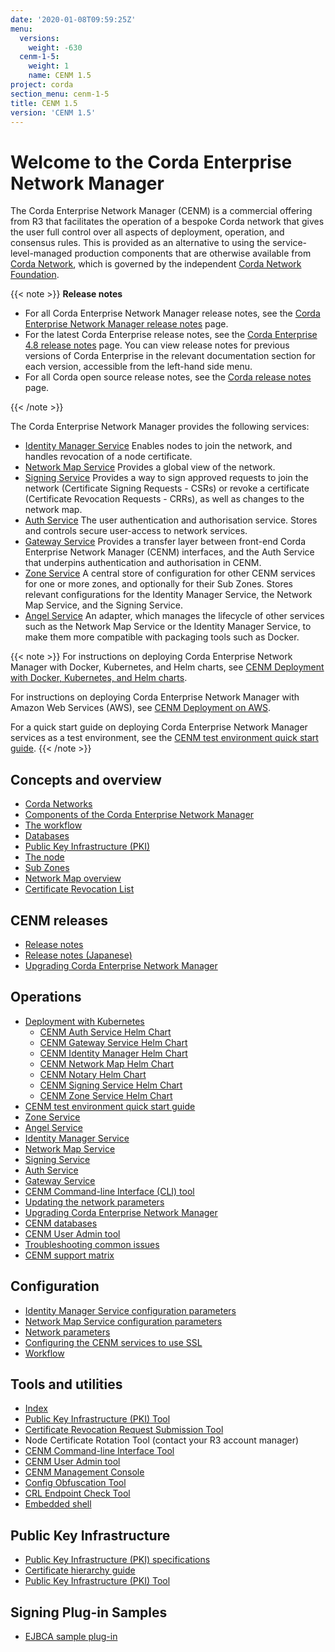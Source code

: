 ```yaml
---
date: '2020-01-08T09:59:25Z'
menu:
  versions:
    weight: -630
  cenm-1-5:
    weight: 1
    name: CENM 1.5
project: corda
section_menu: cenm-1-5
title: CENM 1.5
version: 'CENM 1.5'
---
```



# Welcome to the Corda Enterprise Network Manager

The Corda Enterprise Network Manager (CENM) is a commercial offering from R3 that facilitates the operation of a bespoke
Corda network that gives the user full control over all aspects of deployment, operation, and consensus rules.
This is provided as an alternative to using the service-level-managed production components
that are otherwise available from [Corda Network](https://corda.network), which is governed by the independent
[Corda Network Foundation](https://corda.network/).

{{< note >}}
**Release notes**

* For all Corda Enterprise Network Manager release notes, see the [Corda Enterprise Network Manager release notes](../../../../../en/platform/corda/1.5/cenm/release-notes.md) page.
* For the latest Corda Enterprise release notes, see the [Corda Enterprise 4.8 release notes](../../../../../en/platform/corda/4.8/enterprise/release-notes-enterprise.md) page. You can view release notes for previous versions of Corda Enterprise in the relevant documentation section for each version, accessible from the left-hand side menu.
* For all Corda open source release notes, see the [Corda release notes](../../../../../en/platform/corda/4.8/open-source/release-notes.md) page.

{{< /note >}}

The Corda Enterprise Network Manager provides the following services:

* [Identity Manager Service](../../../../../en/platform/corda/1.5/cenm/identity-manager.md) Enables nodes to join the network, and handles revocation of a node certificate.
* [Network Map Service](../../../../../en/platform/corda/1.5/cenm/network-map.md) Provides a global view of the network.
* [Signing Service](../../../../../en/platform/corda/1.5/cenm/signing-service.md) Provides a way to sign approved requests to join the network (Certificate Signing Requests - CSRs) or revoke a certificate (Certificate Revocation Requests - CRRs), as well as changes to the network map.
* [Auth Service](../../../../../en/platform/corda/4.8/enterprise/node/auth-service.md) The user authentication and authorisation service. Stores and controls secure user-access to network services.
* [Gateway Service](../../../../../en/platform/corda/4.8/enterprise/node/gateway-service.md) Provides a transfer layer between front-end Corda Enterprise Network Manager (CENM) interfaces, and the Auth Service that underpins authentication and authorisation in CENM.
* [Zone Service](../../../../../en/platform/corda/1.5/cenm/zone-service.md) A central store of configuration for other CENM services for one or more zones, and optionally for their Sub Zones. Stores relevant configurations for the Identity Manager Service, the Network Map Service, and the Signing Service.
* [Angel Service](../../../../../en/platform/corda/1.5/cenm/angel-service.md) An adapter, which manages the lifecycle of other services such as the Network Map Service or the Identity Manager Service, to make them more compatible with packaging tools such as Docker.

{{< note >}}
For instructions on deploying Corda Enterprise Network Manager with Docker, Kubernetes, and Helm charts, see [CENM Deployment with Docker, Kubernetes, and Helm charts](../../../../../en/platform/corda/1.5/cenm/deployment-kubernetes.md).

For instructions on deploying Corda Enterprise Network Manager with Amazon Web Services (AWS), see [CENM Deployment on AWS](../../../../../en/platform/corda/1.5/cenm/aws-deployment-guide.md).

For a quick start guide on deploying Corda Enterprise Network Manager services as a test environment, see the [CENM test environment quick start guide](../../../../../en/platform/corda/1.5/cenm/quick-start.md).
{{< /note >}}

## Concepts and overview

* [Corda Networks](../../../../../en/platform/corda/1.5/cenm/corda-networks.md)
* [Components of the Corda Enterprise Network Manager](../../../../../en/platform/corda/1.5/cenm/enm-components.md)
* [The workflow](../../../../../en/platform/corda/1.5/cenm/enm-components.html#the-workflow)
* [Databases](../../../../../en/platform/corda/1.5/cenm/enm-components.html#databases)
* [Public Key Infrastructure (PKI)](../../../../../en/platform/corda/1.5/cenm/enm-components.html#public-key-infrastructure-pki)
* [The node](../../../../../en/platform/corda/1.5/cenm/enm-components.html#the-node)
* [Sub Zones](../../../../../en/platform/corda/1.5/cenm/sub-zones.md)
* [Network Map overview](../../../../../en/platform/corda/1.5/cenm/network-map-overview.md)
* [Certificate Revocation List](../../../../../en/platform/corda/1.5/cenm/certificate-revocation.md)

## CENM releases

* [Release notes](../../../../../en/platform/corda/1.5/cenm/release-notes.md)
* [Release notes (Japanese)](../../../../../en/platform/corda/1.5/cenm/release-notes-ja.md)
* [Upgrading Corda Enterprise Network Manager](../../../../../en/platform/corda/1.5/cenm/upgrade-notes.md)

## Operations

* [Deployment with Kubernetes](../../../../../en/platform/corda/1.5/cenm/deployment-kubernetes.md)
  * [CENM Auth Service Helm Chart](../../../../../en/platform/corda/1.5/cenm/deployment-kubernetes-auth.md)
  * [CENM Gateway Service Helm Chart](../../../../../en/platform/corda/1.5/cenm/deployment-kubernetes-gateway.md)
  * [CENM Identity Manager Helm Chart](../../../../../en/platform/corda/1.5/cenm/deployment-kubernetes-idman.md)
  * [CENM Network Map Helm Chart](../../../../../en/platform/corda/1.5/cenm/deployment-kubernetes-nmap.md)
  * [CENM Notary Helm Chart](../../../../../en/platform/corda/1.5/cenm/deployment-kubernetes-notary.md)
  * [CENM Signing Service Helm Chart](../../../../../en/platform/corda/1.5/cenm/deployment-kubernetes-signer.md)
  * [CENM Zone Service Helm Chart](../../../../../en/platform/corda/1.5/cenm/deployment-kubernetes-zone.md)
* [CENM test environment quick start guide](../../../../../en/platform/corda/1.5/cenm/quick-start.md)
* [Zone Service](../../../../../en/platform/corda/1.5/cenm/zone-service.md)
* [Angel Service](../../../../../en/platform/corda/1.5/cenm/angel-service.md)
* [Identity Manager Service](../../../../../en/platform/corda/1.5/cenm/identity-manager.md)
* [Network Map Service](../../../../../en/platform/corda/1.5/cenm/network-map.md)
* [Signing Service](../../../../../en/platform/corda/1.5/cenm/signing-service.md)
* [Auth Service](../../../../../en/platform/corda/4.8/enterprise/node/auth-service.md)
* [Gateway Service](../../../../../en/platform/corda/4.8/enterprise/node/gateway-service.md)
* [CENM Command-line Interface (CLI) tool](../../../../../en/platform/corda/1.5/cenm/cenm-cli-tool.md)
* [Updating the network parameters](../../../../../en/platform/corda/1.5/cenm/updating-network-parameters.md)
* [Upgrading Corda Enterprise Network Manager](../../../../../en/platform/corda/1.5/cenm/upgrade-notes.md)
* [CENM databases](../../../../../en/platform/corda/1.5/cenm/database-set-up.md)
* [CENM User Admin tool](../../../../../en/platform/corda/1.5/cenm/user-admin.md)
* [Troubleshooting common issues](../../../../../en/platform/corda/1.5/cenm/troubleshooting-common-issues.md)
* [CENM support matrix](../../../../../en/platform/corda/1.5/cenm/cenm-support-matrix.md)

## Configuration

* [Identity Manager Service configuration parameters](../../../../../en/platform/corda/1.5/cenm/config-identity-manager-parameters.md)
* [Network Map Service configuration parameters](../../../../../en/platform/corda/1.5/cenm/config-network-map-parameters.md)
* [Network parameters](../../../../../en/platform/corda/1.5/cenm/config-network-parameters.md)
* [Configuring the CENM services to use SSL](../../../../../en/platform/corda/1.5/cenm/enm-with-ssl.md)
* [Workflow](../../../../../en/platform/corda/1.5/cenm/workflow.md)

## Tools and utilities

* [Index](tools-index.md)
* [Public Key Infrastructure (PKI) Tool](../../../../../en/platform/corda/1.5/cenm/pki-tool.md)
* [Certificate Revocation Request Submission Tool](../../../../../en/platform/corda/1.5/cenm/tool-crr-submission.md)
* Node Certificate Rotation Tool (contact your R3 account manager)
* [CENM Command-line Interface Tool](../../../../../en/platform/corda/1.5/cenm/cenm-cli-tool.md)
* [CENM User Admin tool](../../../../../en/platform/corda/1.5/cenm/user-admin.md)
* [CENM Management Console](../../../../../en/platform/corda/1.5/cenm/cenm-console.md)
* [Config Obfuscation Tool](../../../../../en/platform/corda/4.5/enterprise/tools-config-obfuscator.md)
* [CRL Endpoint Check Tool](../../../../../en/platform/corda/1.5/cenm/crl-endpoint-check-tool.md)
* [Embedded shell](../../../../../en/platform/corda/1.5/cenm/shell.md)

## Public Key Infrastructure

* [Public Key Infrastructure (PKI) specifications](../../../../../en/platform/corda/1.5/cenm/pki-specifications.md)
* [Certificate hierarchy guide](../../../../../en/platform/corda/1.5/cenm/pki-guide.md)
* [Public Key Infrastructure (PKI) Tool](../../../../../en/platform/corda/1.5/cenm/pki-tool.md)

## Signing Plug-in Samples

* [EJBCA sample plug-in](../../../../../en/platform/corda/1.5/cenm/ejbca-plugin.md)
